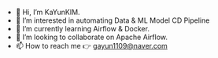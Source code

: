 - 👋 Hi, I’m KaYunKIM.
- 👀 I’m interested in automating Data & ML Model CD Pipeline
- 🌱 I’m currently learning Airflow & Docker.
- 💞️ I’m looking to collaborate on Apache Airflow.
- 📫 How to reach me 👉 gayun1109@naver.com

<!---
KaYunKIM/KaYunKIM is a ✨ special ✨ repository because its `README.md` (this file) appears on your GitHub profile.
You can click the Preview link to take a look at your changes.
--->
